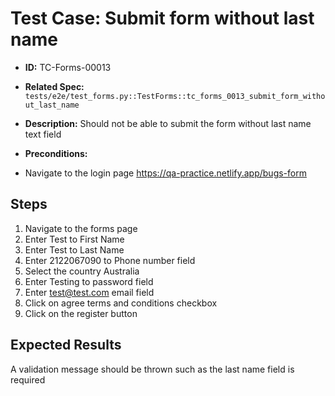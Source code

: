 # Test Case: Submit form without last name 
- **ID:** TC-Forms-00013
- **Related Spec:** `tests/e2e/test_forms.py::TestForms::tc_forms_0013_submit_form_without_last_name`
- **Description:** Should not be able to submit the form without last name text field

- **Preconditions:**
- Navigate to the login page https://qa-practice.netlify.app/bugs-form

## Steps 
1. Navigate to the forms page 
2. Enter Test to First Name 
3. Enter Test to Last Name
4. Enter 2122067090 to Phone number field
5. Select the country Australia 
6. Enter Testing to password field
7. Enter test@test.com email field
8. Click on agree terms and conditions checkbox 
9. Click on the register button



## Expected Results
A validation message should be thrown such as the last name field is required 